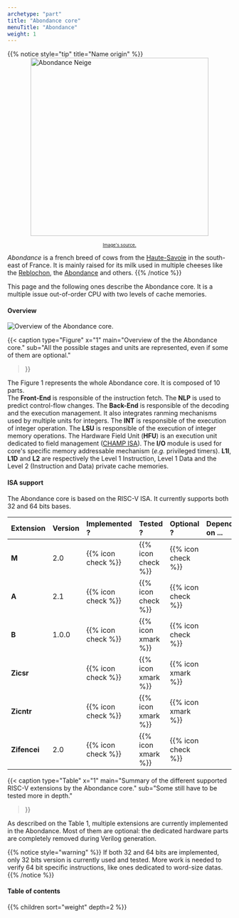 ```yaml
---
archetype: "part"
title: "Abondance core"
menuTitle: "Abondance"
weight: 1
---
```


{{% notice style="tip" title="Name origin" %}}
<img src="/img/abondance-neige.jpg" alt="Abondance Neige" style="width: 400px; display: block; margin: 0 auto;">
 
<div style="text-align: center; font-size: 10px;"> 
  <a href="https://www.salon-agriculture.com/A-voir-sur-le-salon/La-vache-egerie/Les-anciennes-vaches-egeries/Decouvrez-Neige-l-egerie-de-l-edition-2022">Image's source.</a>
</div>

*Abondance* is a french breed of cows from the [Haute-Savoie](https://www.hautesavoie.fr/) in the south-east of France. It is mainly raised for its milk used in multiple cheeses like the [Reblochon](https://www.reblochon.fr/en/), the [Abondance](https://www.fromageabondance.fr/en) and others.
{{% /notice %}}

This page and the following ones describe the Abondance core.
It is a multiple issue out-of-order CPU with two levels of cache memories.

#### Overview

![Overview of the Abondance core.](/fig/abondance-top.png)

{{< caption 
  type="Figure" 
  x="1"
  main="Overview of the the Abondance core."
  sub="All the possible stages and units are represented, even if some of them are optional."
>}}

The Figure 1 represents the whole Abondance core.
It is composed of 10 parts.<br/>
The **Front-End** is responsible of the instruction fetch.
The **NLP** is used to predict control-flow changes.
The **Back-End** is responsible of the decoding and the execution management.
It also integrates ranming mechanisms used by multiple units for integers.
The **INT** is responsible of the execution of integer operation.
The **LSU** is responsible of the execution of integer memory operations.
The Hardware Field Unit (**HFU**) is an execution unit dedicated to field management ([CHAMP ISA](/doc/isa/champ)).
The **I/O** module is used for core's specific memory addressable mechanism (*e.g.* privileged timers).
**L1I**, **L1D** and **L2** are respectively the Level 1 Instruction, Level 1 Data and the Level 2 (Instruction and Data) private cache memories.

#### ISA support

The Abondance core is based on the RISC-V ISA.
It currently supports both 32 and 64 bits bases.

| Extension       |  Version  |   Implemented ?    |      Tested ?      |     Optional ?     | Depends on ... |
|:----------------|:----------|:-------------------|:-------------------|:-------------------|:---------------|
| **M**           | 2.0       | {{% icon check %}} | {{% icon check %}} | {{% icon check %}} |                |
| **A**           | 2.1       | {{% icon check %}} | {{% icon check %}} | {{% icon check %}} |                |
| **B**           | 1.0.0     | {{% icon check %}} | {{% icon xmark %}} | {{% icon check %}} |                |
| **Zicsr**       |           | {{% icon check %}} | {{% icon xmark %}} | {{% icon xmark %}} |                |
| **Zicntr**      |           | {{% icon check %}} | {{% icon xmark %}} | {{% icon xmark %}} |                |
| **Zifencei**    | 2.0       | {{% icon check %}} | {{% icon xmark %}} | {{% icon check %}} |                |

{{< caption 
  type="Table" 
  x="1"
  main="Summary of the different supported RISC-V extensions by the Abondance core."
  sub="Some still have to be tested more in depth."
>}}

As described on the Table 1, multiple extensions are currently implemented in the Abondance.
Most of them are optional: the dedicated hardware parts are completely removed during Verilog generation.

{{% notice style="warning" %}}
If both 32 and 64 bits are implemented, only 32 bits version is currently used and tested.
More work is needed to verify 64 bit specific instructions, like ones dedicated to word-size datas.
{{% /notice %}}

#### Table of contents

{{% children sort="weight" depth=2 %}}